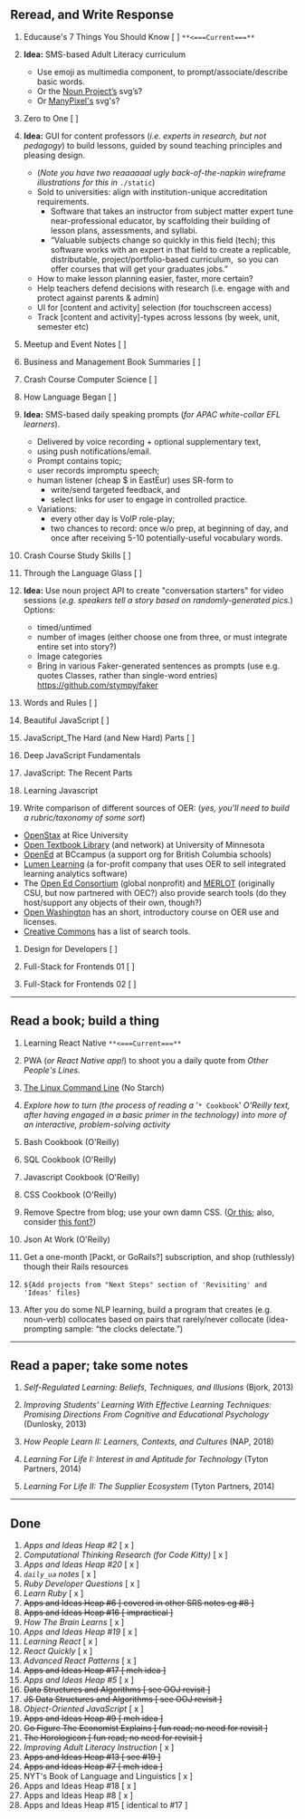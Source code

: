 ## Reread, and Write Response

1. Educause's 7 Things You Should Know [ ] `**<===Current===**`

1. **Idea:** SMS-based Adult Literacy curriculum

   - Use emoji as multimedia component, to prompt/associate/describe basic words.
   - Or the [Noun Project’s](https://thenounproject.com/browse/) svg’s?
   - Or [ManyPixel's](https://gallery.manypixels.co/) svg's?

1. Zero to One [ ]

1. **Idea:** GUI for content professors (_i.e. experts in research, but not pedagogy_) to build lessons, guided by sound teaching principles and pleasing design.

   - (_Note you have two reaaaaaal ugly back-of-the-napkin wireframe illustrations for this in_ `./static`)
   - Sold to universities: align with institution-unique accreditation requirements.
     - Software that takes an instructor from subject matter expert tune near-professional educator, by scaffolding their building of lesson plans, assessments, and syllabi.
     - “Valuable subjects change so quickly in this field (tech); this software works with an expert in that field to create a replicable, distributable, project/portfolio-based curriculum,  so you can offer courses that will get your graduates jobs.”
   - How to make lesson planning easier, faster, more certain?
   - Help teachers defend decisions with research (i.e. engage with and protect against parents & admin)
   - UI for [content and activity] selection (for touchscreen access)
   - Track [content and activity]-types across lessons (by week, unit, semester etc)

1. Meetup and Event Notes [ ]

1. Business and Management Book Summaries [ ]

1. Crash Course Computer Science [ ]

1. How Language Began [ ]

1. **Idea:** SMS-based daily speaking prompts (_for APAC white-collar EFL learners_).

   - Delivered by voice recording + optional supplementary text,
   - using push notifications/email.
   - Prompt contains topic;
   - user records impromptu speech;
   - human listener (cheap \$ in EastEur) uses SR-form to
     - write/send targeted feedback, and
     - select links for user to engage in controlled practice.
   - Variations:
     - every other day is VoIP role-play;
     - two chances to record: once w/o prep, at beginning of day, and once after receiving 5-10 potentially-useful vocabulary words.

1. Crash Course Study Skills [ ]

1. Through the Language Glass [ ]

1. **Idea:** Use noun project API to create "conversation starters" for video sessions (_e.g. speakers tell a story based on randomly-generated pics._) Options:

   - timed/untimed
   - number of images (either choose one from three, or must integrate entire set into story?)
   - Image categories
   - Bring in various Faker-generated sentences as prompts (use e.g. quotes Classes, rather than single-word entries) https://github.com/stympy/faker

1. Words and Rules [ ]

1. Beautiful JavaScript [ ]
1. JavaScript_The Hard (and New Hard) Parts [ ]
1. Deep JavaScript Fundamentals
1. JavaScript: The Recent Parts
1. Learning Javascript

1. Write comparison of different sources of OER: (_yes, you'll need to build a rubric/taxonomy of some sort_)
  - [OpenStax](https://openstax.org/about&sa=D&ust=1543096216913000) at Rice University
  - [Open Textbook Library](http://open.umn.edu/opentextbooks/About.aspx&sa=D&ust=1543096216913000) (and network) at University of Minnesota
  - [OpenEd](https://open.bccampus.ca/find-open-textbooks/&sa=D&ust=1543096216914000) at BCcampus (a support org for British Columbia schools)
  - [Lumen Learning](https://lumenlearning.com/courses?&sa=D&ust=1543096216914000) (a for-profit company that uses OER to sell integrated learning analytics software)
  - The [Open Ed Consortium](https://www.oeconsortium.org/about-oec/&sa=D&ust=1543096216915000) (global nonprofit) and [MERLOT](http://info.merlot.org/merlothelp/topic.htm%23t%3DWho_We_Are.htm&sa=D&ust=1543096216915000) (originally CSU, but now partnered with OEC?) also provide search tools (do they host/support any objects of their own, though?)
  - [Open Washington](http://www.openwa.org/&sa=D&ust=1543096216916000) has an short, introductory course on OER use and licenses.
  - [Creative Commons](https://creativecommons.org/about/program-areas/education-oer/education-oer-resources/&sa=D&ust=1543096216917000) has a list of search tools.


1. Design for Developers [ ]

1. Full-Stack for Frontends 01 [ ]
1. Full-Stack for Frontends 02 [ ]

---

## Read a book; build a thing

1. Learning React Native `**<===Current===**`

1. PWA (_or React Native app!_) to shoot you a daily quote from _Other People's Lines._

1. [The Linux Command Line](http://linuxcommand.org/tlcl.php) (No Starch)

1. _Explore how to turn (the process of reading a_ '`* Cookbook`' _O'Reilly text, after having engaged in a basic primer in the technology) into more of an interactive, problem-solving activity_

1. Bash Cookbook (O'Reilly)

1. SQL Cookbook (O'Reilly)

1. Javascript Cookbook (O'Reilly)

1. CSS Cookbook (O'Reilly)

1. Remove Spectre from blog; use your own damn CSS. ([Or this](https://github.com/dbohdan/classless-css); also, consider [this font?](https://public-sans.digital.gov/))

1. Json At Work (O'Reilly)

1. Get a one-month [Packt, or GoRails?] subscription, and shop (ruthlessly) though their Rails resources

1. `${Add projects from "Next Steps" section of 'Revisiting' and 'Ideas' files}`

1. After you do some NLP learning, build a program that creates (e.g. noun-verb) collocates based on pairs that rarely/never collocate (idea-prompting sample: “the clocks delectate.”)

---

## Read a paper; take some notes

1. _Self-Regulated Learning: Beliefs, Techniques, and Illusions_ (Bjork, 2013)

1. _Improving Students’ Learning With Effective Learning Techniques: Promising Directions From Cognitive and Educational Psychology_ (Dunlosky, 2013)

1. _How People Learn II: Learners, Contexts, and Cultures_ (NAP, 2018)

1. _Learning For Life I: Interest in and Aptitude for Technology_ (Tyton Partners, 2014)

1. _Learning For Life II: The Supplier Ecosystem_ (Tyton Partners, 2014)

---

## Done

1. _Apps and Ideas Heap #2_ [ x ]
1. _Computational Thinking Research (for Code Kitty)_ [ x ]
1. _Apps and Ideas Heap #20_ [ x ]
1. _`daily_ua` notes_ [ x ]
1. _Ruby Developer Questions_ [ x ]
1. _Learn Ruby_ [ x ]
1. ~~Apps and Ideas Heap #6 [ covered in other SRS notes eg #8 ]~~
1. ~~Apps and Ideas Heap #16 [ impractical ]~~
1. _How The Brain Learns_ [ x ]
1. _Apps and Ideas Heap #19_ [ x ]
1. _Learning React_ [ x ]
1. _React Quickly_ [ x ]
1. _Advanced React Patterns_ [ x ]
1. ~~Apps and Ideas Heap #17 [ meh idea ]~~
1. _Apps and Ideas Heap #5_ [ x ]
1. ~~Data Structures and Algorithms [ see OOJ revisit ]~~
1. ~~JS Data Structures and Algorithms [ see OOJ revisit ]~~
1. _Object-Oriented JavaScript_ [ x ]
1. ~~Apps and Ideas Heap #9 [ meh idea ]~~
1. ~~Go Figure The Economist Explains [ fun read; no need for revisit ]~~
1. ~~The Horologicon [ fun read; no need for revisit ]~~
1. _Improving Adult Literacy Instruction_ [ x ]
1. ~~Apps and Ideas Heap #13 [ see #19 ]~~
1. ~~Apps and Ideas Heap #7 [ meh idea ]~~
1. NYT's Book of Language and Linguistics [ x ]
1. Apps and Ideas Heap #18 [ x ]
1. Apps and Ideas Heap #8 [ x ]
1. Apps and Ideas Heap #15 [ identical to #17 ]
